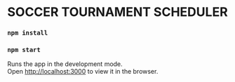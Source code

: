 
# SOCCER TOURNAMENT SCHEDULER

### `npm install`

### `npm start`

Runs the app in the development mode.\
Open [http://localhost:3000](http://localhost:3000) to view it in the browser.



